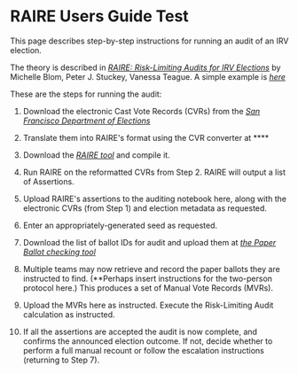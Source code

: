 # RAIRE Users Guide Test

This page describes step-by-step instructions for running an audit of an IRV election.


The theory is described in *[RAIRE: Risk-Limiting Audits for IRV Elections](https://arxiv.org/abs/1903.08804)* by Michelle Blom, Peter J. Stuckey, Vanessa Teague.  A simple example is *[here](code/RAIREExample.ipynb)*

These are the steps for running the audit:


1. Download the electronic Cast Vote Records (CVRs) from the *[San Francisco Department of Elections](https://sfelections.sfgov.org/results)*


2. Translate them into RAIRE's format using the CVR converter at **** 


3. Download the *[RAIRE tool](https://github.com/michelleblom/audit-irv-cp)* and compile it.


4. Run RAIRE on the reformatted CVRs from Step 2.  RAIRE will output a list of Assertions.


5. Upload RAIRE's assertions to the auditing notebook here, along with the electronic CVRs (from Step 1) and election metadata as requested.


6. Enter an appropriately-generated seed as requested.


7.  Download the list of ballot IDs for audit and upload them at *[the Paper Ballot checking tool](https://rla.vptech.io)*


8. Multiple teams may now retrieve and record the paper ballots they are instructed to find.  (**Perhaps insert instructions for the two-person protocol here.)  This produces a set of Manual Vote Records (MVRs).


9. Upload the MVRs here as instructed.  Execute the Risk-Limiting Audit calculation as instructed.


10.  If all the assertions are accepted the audit is now complete, and confirms the announced election outcome.  If not, decide whether to perform a full manual recount or follow the escalation instructions (returning to Step 7). 

